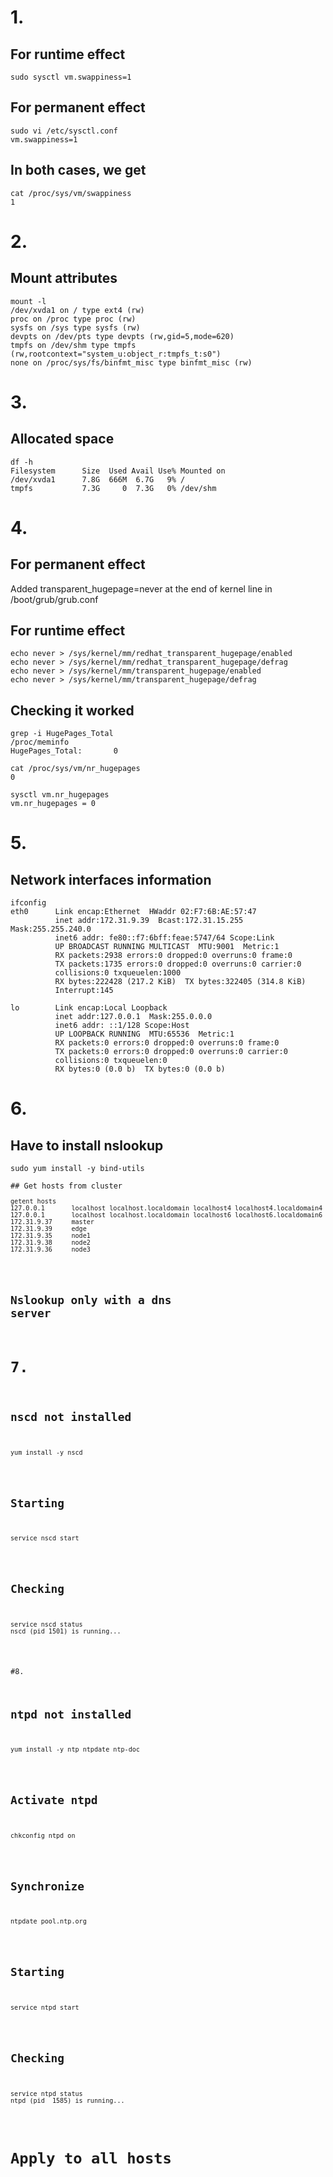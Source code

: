# 1.
## For runtime effect
<pre><code>sudo sysctl vm.swappiness=1</code></pre>

## For permanent effect
<pre><code>sudo vi /etc/sysctl.conf
vm.swappiness=1</code></pre>

## In both cases, we get
<pre><code>cat /proc/sys/vm/swappiness
1
</code></pre>

# 2.
## Mount attributes 
<pre><code>mount -l 
/dev/xvda1 on / type ext4 (rw)
proc on /proc type proc (rw)
sysfs on /sys type sysfs (rw)
devpts on /dev/pts type devpts (rw,gid=5,mode=620)
tmpfs on /dev/shm type tmpfs (rw,rootcontext="system_u:object_r:tmpfs_t:s0")
none on /proc/sys/fs/binfmt_misc type binfmt_misc (rw)
</code></pre>

# 3.
## Allocated space
<pre><code>df -h
Filesystem      Size  Used Avail Use% Mounted on
/dev/xvda1      7.8G  666M  6.7G   9% /
tmpfs           7.3G     0  7.3G   0% /dev/shm
</code></pre>

# 4.
## For permanent effect
Added transparent_hugepage=never at the end of kernel line in /boot/grub/grub.conf

## For runtime effect
<pre><code>echo never > /sys/kernel/mm/redhat_transparent_hugepage/enabled
echo never > /sys/kernel/mm/redhat_transparent_hugepage/defrag
echo never > /sys/kernel/mm/transparent_hugepage/enabled
echo never > /sys/kernel/mm/transparent_hugepage/defrag
</code></pre>

## Checking it worked
<pre><code>grep -i HugePages_Total 
/proc/meminfo 
HugePages_Total:       0

cat /proc/sys/vm/nr_hugepages 
0

sysctl vm.nr_hugepages
vm.nr_hugepages = 0
</code></pre>

# 5.
## Network interfaces information
<pre><code>ifconfig
eth0      Link encap:Ethernet  HWaddr 02:F7:6B:AE:57:47  
          inet addr:172.31.9.39  Bcast:172.31.15.255  Mask:255.255.240.0
          inet6 addr: fe80::f7:6bff:feae:5747/64 Scope:Link
          UP BROADCAST RUNNING MULTICAST  MTU:9001  Metric:1
          RX packets:2938 errors:0 dropped:0 overruns:0 frame:0
          TX packets:1735 errors:0 dropped:0 overruns:0 carrier:0
          collisions:0 txqueuelen:1000 
          RX bytes:222428 (217.2 KiB)  TX bytes:322405 (314.8 KiB)
          Interrupt:145 

lo        Link encap:Local Loopback  
          inet addr:127.0.0.1  Mask:255.0.0.0
          inet6 addr: ::1/128 Scope:Host
          UP LOOPBACK RUNNING  MTU:65536  Metric:1
          RX packets:0 errors:0 dropped:0 overruns:0 frame:0
          TX packets:0 errors:0 dropped:0 overruns:0 carrier:0
          collisions:0 txqueuelen:0 
          RX bytes:0 (0.0 b)  TX bytes:0 (0.0 b)
</code></pre>

# 6.
## Have to install nslookup
<pre><code>sudo yum install -y bind-utils

## Get hosts from cluster
<pre><code>getent hosts
127.0.0.1       localhost localhost.localdomain localhost4 localhost4.localdomain4
127.0.0.1       localhost localhost.localdomain localhost6 localhost6.localdomain6
172.31.9.37     master
172.31.9.39     edge
172.31.9.35     node1
172.31.9.38     node2
172.31.9.36     node3
</code></pre>

## Nslookup only with a dns server

# 7.
## nscd not installed 
<pre><code>yum install -y nscd</code></pre>

## Starting
<pre><code>service nscd start</code></pre>

## Checking
<pre><code>service nscd status
nscd (pid 1501) is running...
</code></pre>

#8.

## ntpd not installed
<pre><code>yum install -y ntp ntpdate ntp-doc</code></pre>

## Activate ntpd
<pre><code>chkconfig ntpd on</code></pre>

## Synchronize
<pre><code>ntpdate pool.ntp.org</code></pre>

## Starting
<pre><code>service ntpd start</code></pre>

## Checking
<pre><code>service ntpd status
ntpd (pid  1585) is running...
</code></pre>

# Apply to all hosts
